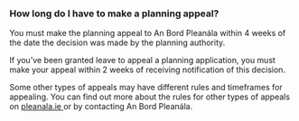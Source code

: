 ###  **How long do I have to make a planning appeal?**

You must make the planning appeal to An Bord Pleanála within 4 weeks of the
date the decision was made by the planning authority.

If you’ve been granted leave to appeal a planning application, you must make
your appeal within 2 weeks of receiving notification of this decision.

Some other types of appeals may have different rules and timeframes for
appealing. You can find out more about the rules for other types of appeals on
[ pleanala.ie ](http://www.pleanala.ie/) or by contacting An Bord Pleanála.
